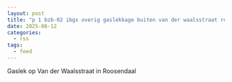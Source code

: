 ```yaml
---
layout: post
title: "p 1 bzb-02 ibgs overig gaslekkage buiten van der waalsstraat roosendaal 201092 201331"
date: 2025-06-12
categories: 
  - rss
tags: 
  - feed
---
```


Gaslek op Van der Waalsstraat in Roosendaal
